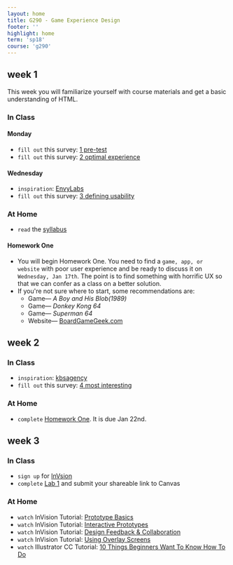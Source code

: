 ```yaml
---
layout: home
title: G290 - Game Experience Design
footer: ''
highlight: home
term: 'sp18'
course: 'g290'
---
```

## week 1
This week you will familiarize yourself with course materials and get a basic understanding of HTML.

### In Class
#### Monday
 * `fill out` this survey: [1 pre-test](https://goo.gl/forms/6joNglEke6CAnL5l1)
 * `fill out` this survey: [2 optimal experience](https://docs.google.com/forms/d/e/1FAIpQLSdK0JizQCS6iScccKiGkO8R0IHMBKbkZ10uDAuEV8P-rzuTEg/viewform?usp=sf_link)

#### Wednesday
 * `inspiration`: [EnvyLabs](https://envylabs.com/)
 * `fill out` this survey: [3 defining usability](https://goo.gl/forms/gS4FRH3T77vLMxUR2)

### At Home
 * `read` the [syllabus](g290-syllabus.pdf)

#### Homework One
 * You will begin Homework One. You need to find a `game, app, or website` with poor user experience and be ready to discuss it on `Wednesday, Jan 17th`. The point is to find something with horrific UX so that we can confer as a class on a better solution.
 * If you're not sure where to start, some recommendations are:
   * Game— _A Boy and His Blob(1989)_
   * Game— _Donkey Kong 64_
   * Game— _Superman 64_
   * Website— [BoardGameGeek.com](https://boardgamegeek.com/)


## week 2
### In Class
 * `inspiration`: [kbsagency](https://kbsagency.ca/)
 * `fill out` this survey: [4 most interesting](https://goo.gl/forms/QIh3J03JiwpLcgQx1)

### At Home
 * `complete` [Homework One](assignments/hw-bad-design.html). It is due Jan 22nd.

## week 3
### In Class
 * `sign up` for [InVsion](https://invisionapp.com/)
 * `complete` [Lab 1](https://iu.instructure.com/courses/1691052/assignments/8016150) and submit your shareable link to Canvas

### At Home
 * `watch` InVision Tutorial: [Prototype Basics](https://projects.invisionapp.com/d/main#/learn/project-basics)
 * `watch` InVision Tutorial: [Interactive Prototypes](https://projects.invisionapp.com/d/main#/learn/interactive-prototypes)
 * `watch` InVision Tutorial: [Design Feedback & Collaboration](https://projects.invisionapp.com/d/main#/learn/design-feedback)
 * `watch` InVision Tutorial: [Using Overlay Screens](https://projects.invisionapp.com/d/main#/learn/overlays)
 * `watch` Illustrator CC Tutorial: [10 Things Beginners Want To Know How To Do](https://youtu.be/Tw2qUdfvbEQ)
